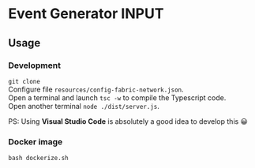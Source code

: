 # Event Generator INPUT
## Usage

### Development 
`git clone` <br/>
Configure file `resources/config-fabric-network.json`. <br/>
Open a terminal and launch `tsc -w` to compile the Typescript code. <br/>
Open another terminal `node ./dist/server.js`. <br/>

PS: Using **Visual Studio Code** is absolutely a good idea to develop this 😀 

### Docker image
 `bash dockerize.sh`